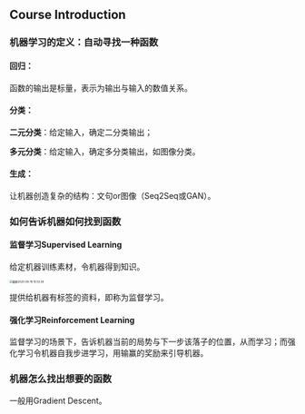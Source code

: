 ## Course Introduction

### 机器学习的定义：自动寻找一种函数

#### 回归：

函数的输出是标量，表示为输出与输入的数值关系。

#### 分类：

**二元分类**：给定输入，确定二分类输出；

**多元分类**：给定输入，确定多分类输出，如图像分类。

#### 生成：

让机器创造复杂的结构：文句or图像（Seq2Seq或GAN）。

### 如何告诉机器如何找到函数

#### 监督学习Supervised Learning

给定机器训练素材，令机器得到知识。

<img src="/Users/LightningX/Learning/ML2020/Note/截屏2020-08-19 10.53.38.png" alt="截屏2020-08-19 10.53.38" style="zoom:33%;" />

提供给机器有标签的资料，即称为监督学习。

#### 强化学习Reinforcement Learning

监督学习的场景下，告诉机器当前的局势与下一步该落子的位置，从而学习；而强化学习令机器自我步进学习，用输赢的奖励来引导机器。

### 机器怎么找出想要的函数

一般用Gradient Descent。

